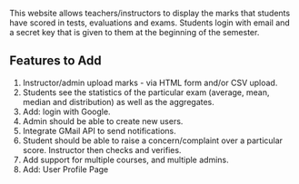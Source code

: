 This website allows teachers/instructors to display the marks that students have scored in tests, evaluations and exams. Students login with email and a secret key that is given to them at the beginning of the semester. 

## Features to Add

1. Instructor/admin upload marks - via HTML form and/or CSV upload. 
2. Students see the statistics of the particular exam (average, mean, median and distribution) as well as the aggregates.
3. Add: login with Google.
4. Admin should be able to create new users. 
5. Integrate GMail API to send notifications.
6. Student should be able to raise a concern/complaint over a particular score. Instructor then checks and verifies. 
7. Add support for multiple courses, and multiple admins.
8. Add: User Profile Page